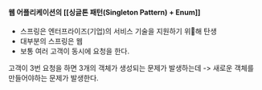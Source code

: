 
#### 웹 어플리케이션의 [[싱글톤 패턴(Singleton Pattern) + Enum]]

- 스프링은 엔터프라이즈(기업)의 서비스 기술을 지원하기 위해 탄생
- 대부분의 스프링은 웹 
- 보통 여러 고객이 동시에 요청을 한다.

고객이 3번 요청을 하면 3개의 객체가 생성되는 문제가 발생하는데 -> 새로운 객체를 만들어야하는 문제가 발생한다.


